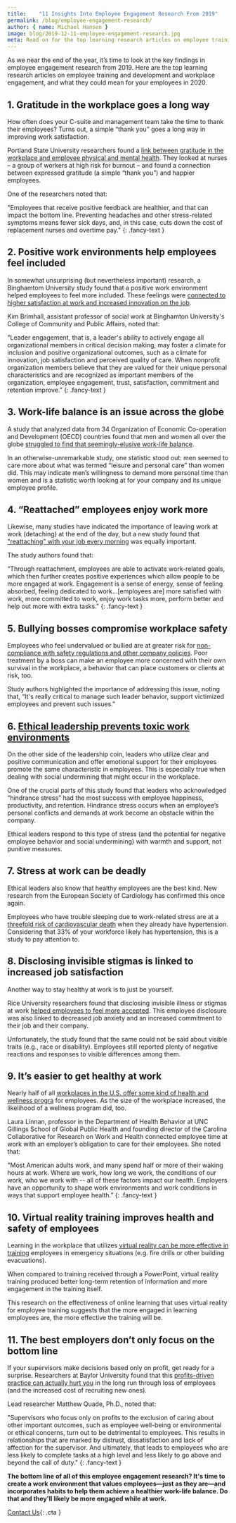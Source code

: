 ```yaml
---
title:    "11 Insights Into Employee Engagement Research From 2019"
permalink: /blog/employee-engagement-research/
author: { name: Michael Hansen }
image: blog/2019-12-11-employee-engagement-research.jpg
meta: Read on for the top learning research articles on employee training and development and workplace engagement in 2019.
---
```


As we near the end of the year, it’s time to look at the key findings in employee engagement research from 2019. Here are the top learning research articles on employee training and development and workplace engagement, and what they could mean for your employees in 2020.

## 1. Gratitude in the workplace goes a long way

How often does your C-suite and management team take the time to thank their employees? Turns out, a simple “thank you” goes a long way in improving work satisfaction.

Portland State University researchers found a [link between gratitude in the workplace and employee physical and mental health](https://www.pdx.edu/sba/news/power-gratitude-workplace-psu-research-shows-expressing-gratitude-improves-physical-and-mental). They looked at nurses – a group of workers at high risk for burnout – and found a connection between expressed gratitude (a simple “thank you”) and happier employees. 

One of the researchers noted that:

"Employees that receive positive feedback are healthier, and that can impact the bottom line. Preventing headaches and other stress-related symptoms means fewer sick days, and, in this case, cuts down the cost of replacement nurses and overtime pay."
{: .fancy-text }

## 2. Positive work environments help employees feel included

In somewhat unsurprising (but nevertheless important) research, a Binghamtom University study found that a positive work environment helped employees to feel more included. These feelings were [connected to higher satisfaction at work and increased innovation on the job](http://dx.doi.org/10.1177/0899764019829834). 

Kim Brimhall, assistant professor of social work at Binghamton University's College of Community and Public Affairs, noted that: 

"Leader engagement, that is, a leader's ability to actively engage all organizational members in critical decision making, may foster a climate for inclusion and positive organizational outcomes, such as a climate for innovation, job satisfaction and perceived quality of care. When nonprofit organization members believe that they are valued for their unique personal characteristics and are recognized as important members of the organization, employee engagement, trust, satisfaction, commitment and retention improve.”
{: .fancy-text }

## 3. Work-life balance is an issue across the globe

A study that analyzed data from 34 Organization of Economic Co-operation and Development (OECD) countries found that men and women all over the globe [struggled to find that seemingly-elusive work-life balance](https://link.springer.com/article/10.1007%2Fs10902-019-00131-9).

In an otherwise-unremarkable study, one statistic stood out: men seemed to care more about what was termed “leisure and personal care” than women did. This may indicate men’s willingness to demand more personal time than women and is a statistic worth looking at for your company and its unique employee profile. 

## 4. “Reattached” employees enjoy work more

Likewise, many studies have indicated the importance of leaving work at work (detaching) at the end of the day, but a new study found that ["reattaching" with your job every morning](https://www.pdx.edu/clas/news/reattaching-work-just-important-detaching-work-study-finds) was equally important. 

The study authors found that:

“Through reattachment, employees are able to activate work-related goals, which then further creates positive experiences which allow people to be more engaged at work. Engagement is a sense of energy, sense of feeling absorbed, feeling dedicated to work…[employees are] more satisfied with work, more committed to work, enjoy work tasks more, perform better and help out more with extra tasks."
{: .fancy-text }

## 5. Bullying bosses compromise workplace safety

Employees who feel undervalued or bullied are at greater risk for [non-compliance with safety regulations and other company policies](https://www.pdx.edu/clas/news/workplace-safety-can-worsen-under-bullying-bosses-psu-study-finds). Poor treatment by a boss can make an employee more concerned with their own survival in the workplace, a behavior that can place customers or clients at risk, too. 

Study authors highlighted the importance of addressing this issue, noting that, “It's really critical to manage such leader behavior, support victimized employees and prevent such issues."

## 6. [Ethical leadership prevents toxic work environments](https://business.sdsu.edu/faculty/faculty-research/preventing-toxic-environments-through-leadership)

On the other side of the leadership coin, leaders who utilize clear and positive communication and offer emotional support for their employees promote the same characteristic in employees. This is especially true when dealing with social undermining that might occur in the workplace.

One of the crucial parts of this study found that leaders who acknowledged “hindrance stress” had the most success with employee happiness, productivity, and retention. Hindrance stress occurs when an employee’s personal conflicts and demands at work become an obstacle within the company. 

Ethical leaders respond to this type of stress (and the potential for negative employee behavior and social undermining) with warmth and support, not punitive measures. 

## 7. Stress at work can be deadly

Ethical leaders also know that healthy employees are the best kind. New research from the European Society of Cardiology has confirmed this once again.

Employees who have trouble sleeping due to work-related stress are at a [threefold risk of cardiovascular death](https://journals.sagepub.com/doi/10.1177/2047487319839183) when they already have hypertension. Considering that 33% of your workforce likely has hypertension, this is a study to pay attention to. 

## 8. Disclosing invisible stigmas is linked to increased job satisfaction

Another way to stay healthy at work is to just be yourself. 

Rice University researchers found that disclosing invisible illness or stigmas at work [helped employees to feel more accepted](http://news.rice.edu/2019/02/25/be-yourself-at-work-its-healthier-and-more-productive/). This employee disclosure was also linked to decreased job anxiety and an increased commitment to their job and their company.

Unfortunately, the study found that the same could not be said about visible traits (e.g., race or disability). Employees still reported plenty of negative reactions and responses to visible differences among them.

## 9. It’s easier to get healthy at work

Nearly half of all [workplaces in the U.S. offer some kind of health and wellness progra](https://journals.sagepub.com/doi/10.1177/0890117119842047) for employees. As the size of the workplace increased, the likelihood of a wellness program did, too. 

Laura Linnan, professor in the Department of Health Behavior at UNC Gillings School of Global Public Health and founding director of the Carolina Collaborative for Research on Work and Health connected employee time at work with an employer’s obligation to care for their employees. She noted that: 

"Most American adults work, and many spend half or more of their waking hours at work. Where we work, how long we work, the conditions of our work, who we work with -- all of these factors impact our health. Employers have an opportunity to shape work environments and work conditions in ways that support employee health.”
{: .fancy-text }

## 10. Virtual reality training improves health and safety of employees 

Learning in the workplace that utilizes [virtual reality can be more effective in training](http://www.nottingham.ac.uk/news/virtual-reality-training-employee-safety) employees in emergency situations (e.g. fire drills or other building evacuations).

When compared to training received through a PowerPoint, virtual reality training produced better long-term retention of information and more engagement in the training itself. 

This research on the effectiveness of online learning that uses virtual reality for employee training suggests that the more engaged in learning employees are, the more effective the training will be.

## 11. The best employers don’t only focus on the bottom line

If your supervisors make decisions based only on profit, get ready for a surprise. Researchers at Baylor University found that this [profits-driven practice can actually hurt you](https://www.baylor.edu/mediacommunications/news.php?action=story&story=211538) in the long run through loss of employees (and the increased cost of recruiting new ones).

Lead researcher Matthew Quade, Ph.D., noted that:

"Supervisors who focus only on profits to the exclusion of caring about other important outcomes, such as employee well-being or environmental or ethical concerns, turn out to be detrimental to employees. This results in relationships that are marked by distrust, dissatisfaction and lack of affection for the supervisor. And ultimately, that leads to employees who are less likely to complete tasks at a high level and less likely to go above and beyond the call of duty."
{: .fancy-text }

<strong>The bottom line of all of this employee engagement research? It's time to create a work environment that values employees—just as they are—and incorporates habits to help them achieve a healthier work-life balance. Do that and they'll likely be more engaged while at work.</strong>

[Contact Us](/contact/ ){: .cta }